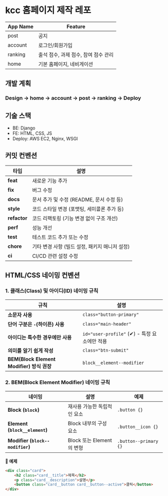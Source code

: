 # kcc 홈페이지 제작 레포


| App Name | Feature |
|------|---|
| post | 공지 | 
| account | 로그인/회원가입 | 
| ranking  | 출석 점수, 과제 점수, 참여 점수 관리 |
| home | 기본 홈페이지, 네비게이션 |

## 개발 계획
### Design -> home -> account -> post -> ranking -> Deploy

## 기술 스택
* BE: Django
* FE: HTML, CSS, JS
* Deploy: AWS EC2, Nginx, WSGI


## 커밋 컨벤션
 타입     | 설명                                              |
|----------|--------------------------------------------------|
| **feat** | 새로운 기능 추가                                 |
| **fix**  | 버그 수정                                       |
| **docs** | 문서 추가 및 수정 (README, 문서 수정 등)        |
| **style** | 코드 스타일 변경 (포맷팅, 세미콜론 추가 등)    |
| **refactor** | 코드 리팩토링 (기능 변경 없이 구조 개선)    |
| **perf** | 성능 개선                                       |
| **test** | 테스트 코드 추가 또는 수정                      |
| **chore** | 기타 변경 사항 (빌드 설정, 패키지 매니저 설정) |
| **ci** | CI/CD 관련 설정 수정                             |

## HTML/CSS 네이밍 컨벤션
### 1. 클래스(Class) 및 아이디(ID) 네이밍 규칙

| 규칙 | 설명 |
|------|---------------------------------------------------|
| **소문자 사용** | `class="button-primary"`|
| **단어 구분은 `-`(하이픈) 사용** | `class="main-header"`  |
| **아이디는 특수한 경우에만 사용** | `id="user-profile"` (✔) - 특정 요소에만 적용 |
| **의미를 알기 쉽게 작성** | `class="btn-submit"` |
| **BEM(Block Element Modifier) 방식 권장** | `block__element--modifier` |

### 2. BEM(Block Element Modifier) 네이밍 규칙

| 네이밍 | 설명 | 예제 |
|--------|----------------------------------|---------------------|
| **Block (`block`)** | 재사용 가능한 독립적인 요소 | `.button {}` |
| **Element (`block__element`)** | Block 내부의 구성 요소 | `.button__icon {}` |
| **Modifier (`block--modifier`)** | Block 또는 Element의 변형 | `.button--primary {}` |

**📌 예제**
```html
<div class="card">
    <h2 class="card__title">제목</h2>
    <p class="card__description">설명</p>
    <button class="card__button card__button--active">클릭</button>
</div>